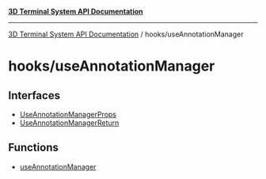 [**3D Terminal System API Documentation**](../../README.md)

***

[3D Terminal System API Documentation](../../README.md) / hooks/useAnnotationManager

# hooks/useAnnotationManager

## Interfaces

- [UseAnnotationManagerProps](interfaces/UseAnnotationManagerProps.md)
- [UseAnnotationManagerReturn](interfaces/UseAnnotationManagerReturn.md)

## Functions

- [useAnnotationManager](functions/useAnnotationManager.md)
